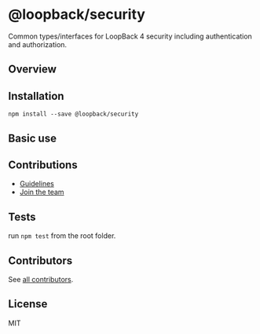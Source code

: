 # @loopback/security

Common types/interfaces for LoopBack 4 security including authentication and
authorization.

## Overview

## Installation

```shell
npm install --save @loopback/security
```

## Basic use

## Contributions

- [Guidelines](https://github.com/strongloop/loopback-next/blob/master/docs/CONTRIBUTING.md)
- [Join the team](https://github.com/strongloop/loopback-next/issues/110)

## Tests

run `npm test` from the root folder.

## Contributors

See
[all contributors](https://github.com/strongloop/loopback-next/graphs/contributors).

## License

MIT
